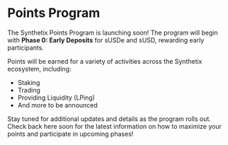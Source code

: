 # Points Program

The Synthetix Points Program is launching soon! The program will begin with **Phase 0: Early Deposits** for sUSDe and sUSD, rewarding early participants.

Points will be earned for a variety of activities across the Synthetix ecosystem, including:
- Staking
- Trading
- Providing Liquidity (LPing)
- And more to be announced

Stay tuned for additional updates and details as the program rolls out. Check back here soon for the latest information on how to maximize your points and participate in upcoming phases!
